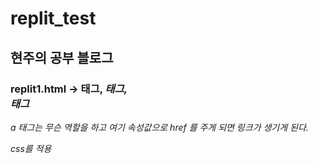# replit_test 

## 현주의 공부 블로그 

### replit1.html -> <a> 태그, <i> 태그, <div> 태그
  
  a 태그는 무슨 역할을 하고 여기 속성값으로 href 를 주게 되면 링크가 생기게 된다.

  css를 적용
  
  
